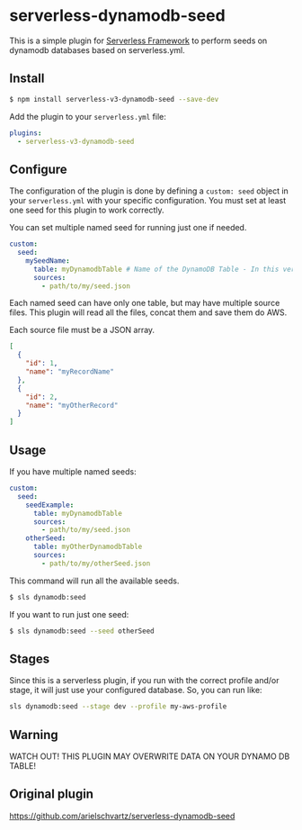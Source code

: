 # serverless-dynamodb-seed

This is a simple plugin for [Serverless Framework](https://serverless.com/) to perform seeds on dynamodb databases based on serverless.yml.

## Install

```bash
$ npm install serverless-v3-dynamodb-seed --save-dev
```

Add the plugin to your `serverless.yml` file:

```yaml
plugins:
  - serverless-v3-dynamodb-seed
```

## Configure

The configuration of the plugin is done by defining a `custom: seed` object in your `serverless.yml` with your specific configuration. You must set at least one seed for this plugin to work correctly.

You can set multiple named seed for running just one if needed.

```yaml
custom:
  seed:
    mySeedName:
      table: myDynamodbTable # Name of the DynamoDB Table - In this version, Cloudformation references are not accepted.
      sources:
        - path/to/my/seed.json
```

Each named seed can have only one table, but may have multiple source files. This plugin will read all the files, concat them and save them do AWS.

Each source file must be a JSON array.

```json
[
  {
    "id": 1,
    "name": "myRecordName"
  },
  {
    "id": 2,
    "name": "myOtherRecord"
  }
]
```

## Usage

If you have multiple named seeds:

```yaml
custom:
  seed:
    seedExample:
      table: myDynamodbTable
      sources:
        - path/to/my/seed.json
    otherSeed:
      table: myOtherDynamodbTable
      sources:
        - path/to/my/otherSeed.json
```

This command will run all the available seeds.

```bash
$ sls dynamodb:seed
```

If you want to run just one seed:

```bash
$ sls dynamodb:seed --seed otherSeed
```

## Stages

Since this is a serverless plugin, if you run with the correct profile and/or stage, it will just use your configured database. So, you can run like:

```bash
sls dynamodb:seed --stage dev --profile my-aws-profile
```

## Warning

WATCH OUT! THIS PLUGIN MAY OVERWRITE DATA ON YOUR DYNAMO DB TABLE!

## Original plugin
https://github.com/arielschvartz/serverless-dynamodb-seed
